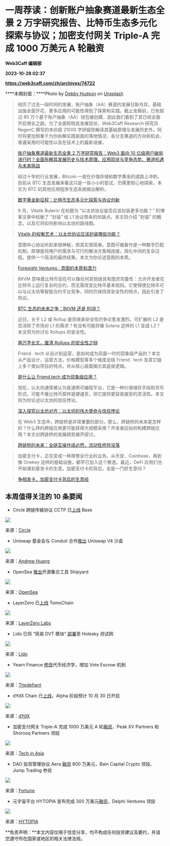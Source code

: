 # 一周荐读：创新账户抽象赛道最新生态全景 2 万字研究报告、比特币生态多元化探索与协议；加密支付网关 Triple-A 完成 1000 万美元 A 轮融资
**Web3Caff 编辑部**

**2023-10-28 02:37**

**https://web3caff.com/zh/archives/74722**

[](https://www.addtoany.com/add_to/twitter?linkurl=https%3A%2F%2Fweb3caff.com%2Fzh%2Farchives%2F74722&linkname=%E4%B8%80%E5%91%A8%E8%8D%90%E8%AF%BB%EF%BC%9A%E5%88%9B%E6%96%B0%E8%B4%A6%E6%88%B7%E6%8A%BD%E8%B1%A1%E8%B5%9B%E9%81%93%E6%9C%80%E6%96%B0%E7%94%9F%E6%80%81%E5%85%A8%E6%99%AF%202%20%E4%B8%87%E5%AD%97%E7%A0%94%E7%A9%B6%E6%8A%A5%E5%91%8A%E3%80%81%E6%AF%94%E7%89%B9%E5%B8%81%E7%94%9F%E6%80%81%E5%A4%9A%E5%85%83%E5%8C%96%E6%8E%A2%E7%B4%A2%E4%B8%8E%E5%8D%8F%E8%AE%AE%EF%BC%9B%E5%8A%A0%E5%AF%86%E6%94%AF%E4%BB%98%E7%BD%91%E5%85%B3%20Triple-A%20%E5%AE%8C%E6%88%90%201000%20%E4%B8%87%E7%BE%8E%E5%85%83%20A%20%E8%BD%AE%E8%9E%8D%E8%B5%84 "Twitter")[](https://www.addtoany.com/add_to/wechat?linkurl=https%3A%2F%2Fweb3caff.com%2Fzh%2Farchives%2F74722&linkname=%E4%B8%80%E5%91%A8%E8%8D%90%E8%AF%BB%EF%BC%9A%E5%88%9B%E6%96%B0%E8%B4%A6%E6%88%B7%E6%8A%BD%E8%B1%A1%E8%B5%9B%E9%81%93%E6%9C%80%E6%96%B0%E7%94%9F%E6%80%81%E5%85%A8%E6%99%AF%202%20%E4%B8%87%E5%AD%97%E7%A0%94%E7%A9%B6%E6%8A%A5%E5%91%8A%E3%80%81%E6%AF%94%E7%89%B9%E5%B8%81%E7%94%9F%E6%80%81%E5%A4%9A%E5%85%83%E5%8C%96%E6%8E%A2%E7%B4%A2%E4%B8%8E%E5%8D%8F%E8%AE%AE%EF%BC%9B%E5%8A%A0%E5%AF%86%E6%94%AF%E4%BB%98%E7%BD%91%E5%85%B3%20Triple-A%20%E5%AE%8C%E6%88%90%201000%20%E4%B8%87%E7%BE%8E%E5%85%83%20A%20%E8%BD%AE%E8%9E%8D%E8%B5%84 "WeChat")[](https://www.addtoany.com/add_to/facebook?linkurl=https%3A%2F%2Fweb3caff.com%2Fzh%2Farchives%2F74722&linkname=%E4%B8%80%E5%91%A8%E8%8D%90%E8%AF%BB%EF%BC%9A%E5%88%9B%E6%96%B0%E8%B4%A6%E6%88%B7%E6%8A%BD%E8%B1%A1%E8%B5%9B%E9%81%93%E6%9C%80%E6%96%B0%E7%94%9F%E6%80%81%E5%85%A8%E6%99%AF%202%20%E4%B8%87%E5%AD%97%E7%A0%94%E7%A9%B6%E6%8A%A5%E5%91%8A%E3%80%81%E6%AF%94%E7%89%B9%E5%B8%81%E7%94%9F%E6%80%81%E5%A4%9A%E5%85%83%E5%8C%96%E6%8E%A2%E7%B4%A2%E4%B8%8E%E5%8D%8F%E8%AE%AE%EF%BC%9B%E5%8A%A0%E5%AF%86%E6%94%AF%E4%BB%98%E7%BD%91%E5%85%B3%20Triple-A%20%E5%AE%8C%E6%88%90%201000%20%E4%B8%87%E7%BE%8E%E5%85%83%20A%20%E8%BD%AE%E8%9E%8D%E8%B5%84 "Facebook")[](https://www.addtoany.com/add_to/telegram?linkurl=https%3A%2F%2Fweb3caff.com%2Fzh%2Farchives%2F74722&linkname=%E4%B8%80%E5%91%A8%E8%8D%90%E8%AF%BB%EF%BC%9A%E5%88%9B%E6%96%B0%E8%B4%A6%E6%88%B7%E6%8A%BD%E8%B1%A1%E8%B5%9B%E9%81%93%E6%9C%80%E6%96%B0%E7%94%9F%E6%80%81%E5%85%A8%E6%99%AF%202%20%E4%B8%87%E5%AD%97%E7%A0%94%E7%A9%B6%E6%8A%A5%E5%91%8A%E3%80%81%E6%AF%94%E7%89%B9%E5%B8%81%E7%94%9F%E6%80%81%E5%A4%9A%E5%85%83%E5%8C%96%E6%8E%A2%E7%B4%A2%E4%B8%8E%E5%8D%8F%E8%AE%AE%EF%BC%9B%E5%8A%A0%E5%AF%86%E6%94%AF%E4%BB%98%E7%BD%91%E5%85%B3%20Triple-A%20%E5%AE%8C%E6%88%90%201000%20%E4%B8%87%E7%BE%8E%E5%85%83%20A%20%E8%BD%AE%E8%9E%8D%E8%B5%84 "Telegram")[](https://www.addtoany.com/add_to/sina_weibo?linkurl=https%3A%2F%2Fweb3caff.com%2Fzh%2Farchives%2F74722&linkname=%E4%B8%80%E5%91%A8%E8%8D%90%E8%AF%BB%EF%BC%9A%E5%88%9B%E6%96%B0%E8%B4%A6%E6%88%B7%E6%8A%BD%E8%B1%A1%E8%B5%9B%E9%81%93%E6%9C%80%E6%96%B0%E7%94%9F%E6%80%81%E5%85%A8%E6%99%AF%202%20%E4%B8%87%E5%AD%97%E7%A0%94%E7%A9%B6%E6%8A%A5%E5%91%8A%E3%80%81%E6%AF%94%E7%89%B9%E5%B8%81%E7%94%9F%E6%80%81%E5%A4%9A%E5%85%83%E5%8C%96%E6%8E%A2%E7%B4%A2%E4%B8%8E%E5%8D%8F%E8%AE%AE%EF%BC%9B%E5%8A%A0%E5%AF%86%E6%94%AF%E4%BB%98%E7%BD%91%E5%85%B3%20Triple-A%20%E5%AE%8C%E6%88%90%201000%20%E4%B8%87%E7%BE%8E%E5%85%83%20A%20%E8%BD%AE%E8%9E%8D%E8%B5%84 "Sina Weibo")[](https://www.addtoany.com/add_to/x?linkurl=https%3A%2F%2Fweb3caff.com%2Fzh%2Farchives%2F74722&linkname=%E4%B8%80%E5%91%A8%E8%8D%90%E8%AF%BB%EF%BC%9A%E5%88%9B%E6%96%B0%E8%B4%A6%E6%88%B7%E6%8A%BD%E8%B1%A1%E8%B5%9B%E9%81%93%E6%9C%80%E6%96%B0%E7%94%9F%E6%80%81%E5%85%A8%E6%99%AF%202%20%E4%B8%87%E5%AD%97%E7%A0%94%E7%A9%B6%E6%8A%A5%E5%91%8A%E3%80%81%E6%AF%94%E7%89%B9%E5%B8%81%E7%94%9F%E6%80%81%E5%A4%9A%E5%85%83%E5%8C%96%E6%8E%A2%E7%B4%A2%E4%B8%8E%E5%8D%8F%E8%AE%AE%EF%BC%9B%E5%8A%A0%E5%AF%86%E6%94%AF%E4%BB%98%E7%BD%91%E5%85%B3%20Triple-A%20%E5%AE%8C%E6%88%90%201000%20%E4%B8%87%E7%BE%8E%E5%85%83%20A%20%E8%BD%AE%E8%9E%8D%E8%B5%84 "X")[](https://www.addtoany.com/add_to/copy_link?linkurl=https%3A%2F%2Fweb3caff.com%2Fzh%2Farchives%2F74722&linkname=%E4%B8%80%E5%91%A8%E8%8D%90%E8%AF%BB%EF%BC%9A%E5%88%9B%E6%96%B0%E8%B4%A6%E6%88%B7%E6%8A%BD%E8%B1%A1%E8%B5%9B%E9%81%93%E6%9C%80%E6%96%B0%E7%94%9F%E6%80%81%E5%85%A8%E6%99%AF%202%20%E4%B8%87%E5%AD%97%E7%A0%94%E7%A9%B6%E6%8A%A5%E5%91%8A%E3%80%81%E6%AF%94%E7%89%B9%E5%B8%81%E7%94%9F%E6%80%81%E5%A4%9A%E5%85%83%E5%8C%96%E6%8E%A2%E7%B4%A2%E4%B8%8E%E5%8D%8F%E8%AE%AE%EF%BC%9B%E5%8A%A0%E5%AF%86%E6%94%AF%E4%BB%98%E7%BD%91%E5%85%B3%20Triple-A%20%E5%AE%8C%E6%88%90%201000%20%E4%B8%87%E7%BE%8E%E5%85%83%20A%20%E8%BD%AE%E8%9E%8D%E8%B5%84 "Copy Link")[](https://www.addtoany.com/share)

****本期封面：****Photo by [Debby Hudson](https://unsplash.com/@hudsoncrafted?utm_source=unsplash&utm_medium=referral&utm_content=creditCopyText) on [Unsplash](https://unsplash.com/s/photos/calendar?utm_source=unsplash&utm_medium=referral&utm_content=creditCopyText)

> 经历了过去一段时间的发展，账户抽象（AA）赛道的发展日新月异，基础设施全面开花，更多应用的可能性得到了探索和实践。截止发稿前，已有超过 85 万个基于账户抽象（AA）钱包被创建，因此我们看到了其已经全面开启增长之路。为了全面知晓其发展现状，Web3Caff Research 研究员 RegenC 撰写的本份超 21000 字研报除解读其基础原理与发展历史外，同时将更加侧重于为你拆解实践层面的落地情况、各分支赛道的方向和机会、普遍采用的可能性以及在技术上的最新进展。

> [账户抽象赛道最新生态全景 2 万字研究报告：Web3 面向 10 亿级用户破局进行时？全面拆解其发展历史与技术原理、应用现状与竞争态势、赛道机遇与未来挑战](https://research.web3caff.com/zh/archives/12034)

> 经过十年的行业发展，Bitcoin 一直在价值存储和数字黄金的道路上冲刺，目前从 BTC 生态发展来看这只是一些小小的尝试，仍需更耐心地探索，本文为 BTC 的其他应用程序生态系统做出解析。

> [数字黄金新征程：比特币生态多元化探索与协议创新](https://web3caff.com/zh/archives/74672)

> 9 月，Vitalik Buterin 在标题为 “以太坊协议是否应该封装更多功能？” 的博客文章中权衡了 “封装” 给 L1 协议带来的优缺点。本文将介绍 “封装” 的概念，以及它将如何影响以太坊的路线图。

> [Vitalik 的权衡艺术：以太坊协议应该封装哪些功能？](https://web3caff.com/zh/archives/74654)

> 意图中心协议听起来很神秘，但其实很简单。意图可被看作是一种数字匹配机制，原理是将用户的需求与可行的解决方案相连接，简化中间的复杂过程，提供一个简洁的最终结果。本文为你论述意图的本质。

> [Foresight Ventures : 意图的本质和潜力](https://web3caff.com/zh/archives/74470)

> BitVM 意味着比特币现在可以像任何其他链具有图灵完备性：允许开发者在比特币上运行复杂的合约，而无需改变比特币基本规则。它使得使比特币可以与以太坊等智能合约平台竞争，同时仍保持其安全性的特点，因此引发了热议。

> [BTC 生态的未来之争：BitVM 还是 RGB？](https://web3caff.com/zh/archives/74041)

> 近日，关于 L2 或 Rollup 是否继承安全性的争论愈发激烈。可扩展的 L2 是否消除了市场对 L1 的需求？有没有可能将像 Solana 这样的 L1 变成 L2？本文将为你讨论 Rollups 的安全性。

> [两万字长文，厘清 Rollups 的安全性之辩](https://web3caff.com/zh/archives/74202)

> Friend . tech 从设计到运营，是如何成为风靡一时的现象级产品的？本文从产品设计，运营方法，价格模型等多个维度总结 Friend . tech 及其它链上多个类似项目的特点，并从核心层面揭示其底层逻辑。

> [是什么让 Friend.tech 成为现象级应用？](https://web3caff.com/zh/archives/74366)

> 现在，以太坊通常被认为是通用可编程平台，它是一种价值储存手段和货币形式。可能不像比特币那样是硬通货，但它提供更容易接受的灵活性。本文将为你论述以太坊的信任悖论。

> [深入探究以太坊对齐：以太坊的伟大使命与信任悖论](https://web3caff.com/zh/archives/74234)

> 在 Web3 生态中，跨链桥是非常重要的部分。那么，跨链桥的未来是怎样的？什么样的跨链应用更可能获得大规模采用？开发者应如何构建跨链应用？本文对跨链桥的发展趋势展开探讨。

> [跨链桥的未来：全链互操作成必然，流动性桥将没落](https://web3caff.com/zh/archives/74344)

> 加密支付卡，正在变成一种席卷全行业的业务。从币安、Coinbase，再到像 Onekey 这样的基础设施，都早已加入这个赛道。最近，DeFi 应用们也开始谋划着发卡的生意。加密支付卡的背后，会是一门好生意吗？

> [争相发卡，加密支付卡背后的生意经](https://web3caff.com/zh/archives/74696)

本周值得关注的 10 条要闻
--------------

*   Circle 跨链传输协议 CCTP 已[上线](https://x.com/circle/status/1717528105777029525?s=20) Base

![](https://web3caff.com/wp-content/uploads/2023/10/image-587.png)

来源：[Circle](https://twitter.com/circle)

*   Uniswap 基金会与 Conduit 合作[推出](https://x.com/KAndrewHuang/status/1716826991780155467?s=20) Uniswap V4 沙盒

![](https://web3caff.com/wp-content/uploads/2023/10/image-535.png)

来源：[Andrew Huang](https://twitter.com/KAndrewHuang)

*   OpenSea [推出](https://x.com/opensea/status/1716904523007185380?s=20)开源集合工具 Shipyard

![](https://web3caff.com/wp-content/uploads/2023/10/image-532.png)

来源：[OpenSea](https://twitter.com/opensea)

*   LayerZero 已[上线](https://x.com/LayerZero_Labs/status/1716617781138080047?s=20) TomoChain

![](https://web3caff.com/wp-content/uploads/2023/10/image-490.png)

来源：[LayerZero Labs](https://twitter.com/LayerZero_Labs)

*   Lido 已将 “简易 DVT 模块” [部署](https://x.com/LidoFinance/status/1716514947922878500?s=20)至 Holesky 测试网

![](https://web3caff.com/wp-content/uploads/2023/10/image-494.png)

来源：[Lido](https://twitter.com/LidoFinance)

*   Yearn Finance [修改](https://thedefiant.io/yearn-overhauls-yfi-tokenomics)代币经济学，增加 Vote Escrow 机制

![](https://web3caff.com/wp-content/uploads/2023/10/image-454.png)

来源：[Thedefiant](https://thedefiant.io/yearn-overhauls-yfi-tokenomics)

*   dYdX Chain 已[上线](https://www.dydxopsdao.com/blog/dydx-chain-launch)，Alpha 阶段预计 10 月 30 日开启

![](https://web3caff.com/wp-content/uploads/2023/10/image-588.png)

来源：[dYdX](https://www.dydxopsdao.com/blog/dydx-chain-launch)

*   加密支付网关 Triple-A 完成 1000 万美元 A 轮[融资](https://www.techinasia.com/peak-xv-shorooq-lead-10m-crypto-payments-firm-triplea)，Peak XV Partners 和 Shorooq Partners 领投

![](https://web3caff.com/wp-content/uploads/2023/10/image-533.png)

来源：[Tech in Asia](https://www.techinasia.com/peak-xv-shorooq-lead-10m-crypto-payments-firm-triplea)

*   DAO 投资管理协议 Aera [融资](https://fortune.com/crypto/2023/10/26/jump-crypto-and-bain-capital-crypto-bet-8-million-on-gauntlet-founders-new-startup-aera/) 800 万美元，Bain Capital Crypto 领投、Jump Trading 参投

![](https://web3caff.com/wp-content/uploads/2023/10/image-586.png)

来源：[Fortune](https://fortune.com/crypto/2023/10/26/jump-crypto-and-bain-capital-crypto-bet-8-million-on-gauntlet-founders-new-startup-aera/)

*   元宇宙平台 HYTOPIA 宣布完成 300 万美元[融资](https://x.com/HYTOPIAgg/status/1716537660804858353?s=20)，Delphi Ventures 领投

![](https://web3caff.com/wp-content/uploads/2023/10/image-492.png)

来源：[HYTOPIA](https://twitter.com/HYTOPIAgg)

**免责声明：**本文内容仅用于信息分享，均不构成任何投资建议及要约，并请您遵守所在国家或地区的相关法律法规。